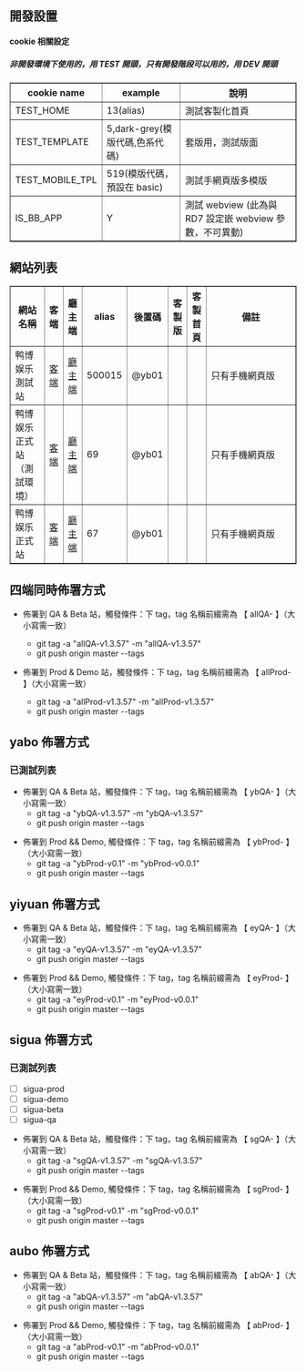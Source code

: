 ## 開發設置

#### cookie 相關設定

##### 非開發環境下使用的，用 TEST 開頭，只有開發階段可以用的，用 DEV 開頭

<table border="1">
    <tr>
        <th>cookie name</th>
        <th>example</th>
        <th>說明</th>
    </tr>
    <tr>
        <td>TEST_HOME</td>
        <td>13(alias)</td>
        <td>測試客製化首頁</td>
    </tr>
    <tr>
        <td>TEST_TEMPLATE</td>
        <td>5,dark-grey(模版代碼,色系代碼)</td>
        <td>套版用，測試版面</td>
    </tr>
    <tr>
        <td>TEST_MOBILE_TPL</td>
        <td>519(模版代碼，預設在 basic)</td>
        <td>測試手網頁版多模版</td>
    </tr>
    <tr>
        <td>IS_BB_APP</td>
        <td>Y</td>
        <td>測試 webview (此為與 RD7 設定嵌 webview 參數，不可異動)</td>
    </tr>
</table>

## 網站列表

<table border="1">
    <tr>
        <th width="14%">網站名稱</th>
        <th width="4%">客端</th>
        <th width="5%">廳主端</th>
        <th width="4%">alias</th>
        <th width="5%">後置碼</th>
        <th width="5%">客製版</th>
        <th width="7%">客製首頁</th>
        <th width="56%">備註</th>
    </tr>
    <tr>
        <td>鸭博娱乐測試站</td>
        <td><a href="https://yb01.66boxing.com/">客端</a></td>
        <td><a href="https://yb01.66polo.com/">廳主端</a></td>
        <td>500015</td>
        <td>@yb01</td>
        <td></td>
        <td></td>
        <td>只有手機網頁版</td>
    </tr>
    <tr>
        <td>鸭博娱乐正式站（測試環境）</td>
        <td><a href="https://yb0t.66relish.com/">客端</a></td>
        <td><a href="yb0t.88lard.com">廳主端</a></td>
        <td>69</td>
        <td>@yb01</td>
        <td></td>
        <td></td>
        <td>只有手機網頁版</td>
    </tr>
    <tr>
        <td>鸭博娱乐正式站</td>
        <td><a href="https://yaboxxxapp01.com/">客端</a></td>
        <td><a href="https://yb01.88lard.com/">廳主端</a></td>
        <td>67</td>
        <td>@yb01</td>
        <td></td>
        <td></td>
        <td>只有手機網頁版</td>
    </tr>
</table>

## 四端同時佈署方式

- 佈署到 QA & Beta 站，觸發條件：下 tag，tag 名稱前綴需為 【 allQA- 】（大小寫需一致）
  - git tag -a "allQA-v1.3.57" -m "allQA-v1.3.57"
  - git push origin master --tags

- 佈署到 Prod & Demo 站，觸發條件：下 tag，tag 名稱前綴需為 【 allProd- 】（大小寫需一致）
  - git tag -a "allProd-v1.3.57" -m "allProd-v1.3.57"
  - git push origin master --tags

## yabo 佈署方式

### 已測試列表


- 佈署到 QA & Beta 站，觸發條件：下 tag，tag 名稱前綴需為 【 ybQA- 】（大小寫需一致）
  - git tag -a "ybQA-v1.3.57" -m "ybQA-v1.3.57"
  - git push origin master --tags
<!-- - 佈署到 Beta 站，觸發條件：下 tag，tag 名稱前綴需為 【 yaboBeta- 】（大小寫需一致）
  - git tag -a "yaboBeta-v1.3.57" -m "yaboBeta-v1.3.57"
  - git push origin master --tags -->
- 佈署到 Prod && Demo, 觸發條件：下 tag，tag 名稱前綴需為 【 ybProd- 】（大小寫需一致）
  - git tag -a "ybProd-v0.1" -m "ybProd-v0.0.1"
  - git push origin master --tags

## yiyuan 佈署方式


- 佈署到 QA & Beta 站，觸發條件：下 tag，tag 名稱前綴需為 【 eyQA- 】（大小寫需一致）
  - git tag -a "eyQA-v1.3.57" -m "eyQA-v1.3.57"
  - git push origin master --tags
<!-- - 佈署到 Beta 站，觸發條件：下 tag，tag 名稱前綴需為 【 yiyuanBeta- 】（大小寫需一致）
  - git tag -a "yiyuanBeta-v1.3.57" -m "yiyuanBeta-v1.3.57"
  - git push origin master --tags -->
- 佈署到 Prod && Demo, 觸發條件：下 tag，tag 名稱前綴需為 【 eyProd- 】（大小寫需一致）
  - git tag -a "eyProd-v0.1" -m "eyProd-v0.0.1"
  - git push origin master --tags

## sigua 佈署方式

### 已測試列表

- [ ] sigua-prod
- [ ] sigua-demo
- [ ] sigua-beta
- [ ] sigua-qa

- 佈署到 QA & Beta 站，觸發條件：下 tag，tag 名稱前綴需為 【 sgQA- 】（大小寫需一致）
  - git tag -a "sgQA-v1.3.57" -m "sgQA-v1.3.57"
  - git push origin master --tags
<!-- - 佈署到 Beta 站，觸發條件：下 tag，tag 名稱前綴需為 【 siguaBeta- 】（大小寫需一致）
  - git tag -a "siguaBeta-v1.3.57" -m "siguaBeta-v1.3.57"
  - git push origin master --tags -->
- 佈署到 Prod && Demo, 觸發條件：下 tag，tag 名稱前綴需為 【 sgProd- 】（大小寫需一致）
  - git tag -a "sgProd-v0.1" -m "sgProd-v0.0.1"
  - git push origin master --tags

## aubo 佈署方式


- 佈署到 QA & Beta 站，觸發條件：下 tag，tag 名稱前綴需為 【 abQA- 】（大小寫需一致）
  - git tag -a "abQA-v1.3.57" -m "abQA-v1.3.57"
  - git push origin master --tags
<!-- - 佈署到 Beta 站，觸發條件：下 tag，tag 名稱前綴需為 【 yaboBeta- 】（大小寫需一致）
  - git tag -a "yaboBeta-v1.3.57" -m "yaboBeta-v1.3.57"
  - git push origin master --tags -->
- 佈署到 Prod && Demo, 觸發條件：下 tag，tag 名稱前綴需為 【 abProd- 】（大小寫需一致）
  - git tag -a "abProd-v0.1" -m "abProd-v0.0.1"
  - git push origin master --tags